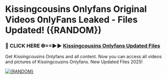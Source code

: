 # Kissingcousins Onlyfans Original Videos 0nlyFans Leaked - Files Updated! ({RANDOM})

<h3>🔴 CLICK HERE 🌐==►► <a href="https://betterlinks.top/A2PfLJ" rel="nofollow">Kissingcousins Onlyfans Updated Files</a></h3>

Get Kissingcousins Onlyfans and all content. Now you can access all videos and pictures of Kissingcousins Onlyfans. New Updated Files 2025!

[![{RANDOM}](https://i.imgur.com/ppqm5kG.gif)](https://betterlinks.top/A2PfLJ)